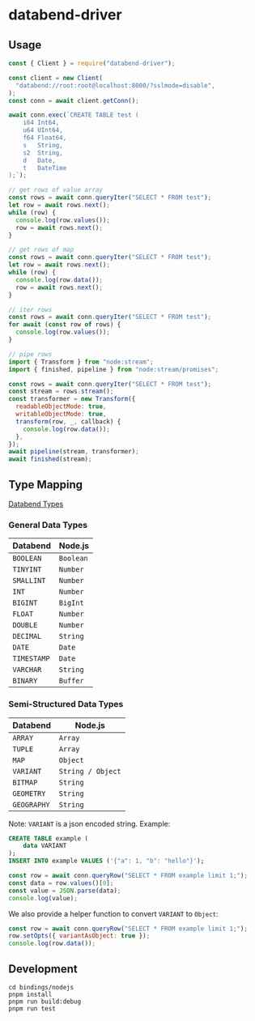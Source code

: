 # databend-driver

## Usage

```javascript
const { Client } = require("databend-driver");

const client = new Client(
  "databend://root:root@localhost:8000/?sslmode=disable",
);
const conn = await client.getConn();

await conn.exec(`CREATE TABLE test (
	i64 Int64,
	u64 UInt64,
	f64 Float64,
	s   String,
	s2  String,
	d   Date,
	t   DateTime
);`);

// get rows of value array
const rows = await conn.queryIter("SELECT * FROM test");
let row = await rows.next();
while (row) {
  console.log(row.values());
  row = await rows.next();
}

// get rows of map
const rows = await conn.queryIter("SELECT * FROM test");
let row = await rows.next();
while (row) {
  console.log(row.data());
  row = await rows.next();
}

// iter rows
const rows = await conn.queryIter("SELECT * FROM test");
for await (const row of rows) {
  console.log(row.values());
}

// pipe rows
import { Transform } from "node:stream";
import { finished, pipeline } from "node:stream/promises";

const rows = await conn.queryIter("SELECT * FROM test");
const stream = rows.stream();
const transformer = new Transform({
  readableObjectMode: true,
  writableObjectMode: true,
  transform(row, _, callback) {
    console.log(row.data());
  },
});
await pipeline(stream, transformer);
await finished(stream);
```

## Type Mapping

[Databend Types](https://docs.databend.com/sql/sql-reference/data-types/)

### General Data Types

| Databend    | Node.js   |
| ----------- | --------- |
| `BOOLEAN`   | `Boolean` |
| `TINYINT`   | `Number`  |
| `SMALLINT`  | `Number`  |
| `INT`       | `Number`  |
| `BIGINT`    | `BigInt`  |
| `FLOAT`     | `Number`  |
| `DOUBLE`    | `Number`  |
| `DECIMAL`   | `String`  |
| `DATE`      | `Date`    |
| `TIMESTAMP` | `Date`    |
| `VARCHAR`   | `String`  |
| `BINARY`    | `Buffer`  |

### Semi-Structured Data Types

| Databend    | Node.js           |
| ----------- | ----------------- |
| `ARRAY`     | `Array`           |
| `TUPLE`     | `Array`           |
| `MAP`       | `Object`          |
| `VARIANT`   | `String / Object` |
| `BITMAP`    | `String`          |
| `GEOMETRY`  | `String`          |
| `GEOGRAPHY` | `String`          |

Note: `VARIANT` is a json encoded string. Example:

```sql
CREATE TABLE example (
    data VARIANT
);
INSERT INTO example VALUES ('{"a": 1, "b": "hello"}');
```

```javascript
const row = await conn.queryRow("SELECT * FROM example limit 1;");
const data = row.values()[0];
const value = JSON.parse(data);
console.log(value);
```

We also provide a helper function to convert `VARIANT` to `Object`:

```javascript
const row = await conn.queryRow("SELECT * FROM example limit 1;");
row.setOpts({ variantAsObject: true });
console.log(row.data());
```

## Development

```shell
cd bindings/nodejs
pnpm install
pnpm run build:debug
pnpm run test
```
